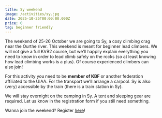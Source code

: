 ```yaml
---
title: Sy weekend
image: /activities/sy.jpg
date: 2025-10-25T00:00:00.000Z
price: 0
tag: beginner friendly
---
```


The weekend of 25-26 October we are going to Sy, a cosy climbing crag near the Ourthe river. This weekend is meant for beginner lead climbers. We will not give a full KVB2 course, but we'll happily explain everything you need to know in order to lead climb safely on the rocks (so at least knowing how lead climbing works is a plus). Of course experienced climbers can also join!

For this activity you need to be **member of KBF** or another federation affiliated to the UIAA. For the transport we'll arrange a carpool. Sy is also (very) accessible by the train (there is a train station in Sy).

We will stay overnight on the camping in Sy. A tent and sleeping gear are required. Let us know in the registration form if you still need something.

Wanna join the weekend? Register [here](https://forms.gle/97ZdqYyuRXwKcqAB7)!
